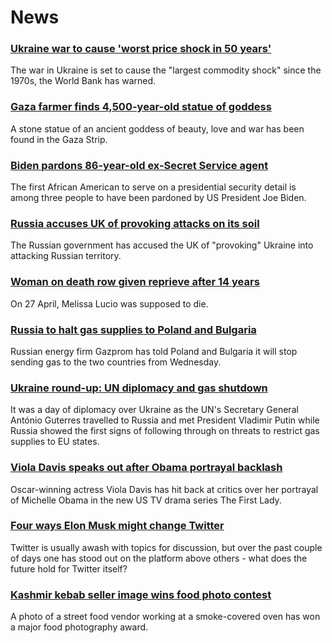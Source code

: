 # News
### [Ukraine war to cause 'worst price shock in 50 years'](https://www.bbc.com/news/business-61235528)
The war in Ukraine is set to cause the "largest commodity shock" since the 1970s, the World Bank has warned. 
### [Gaza farmer finds 4,500-year-old statue of goddess](https://www.bbc.com/news/world-middle-east-61228553)
A stone statue of an ancient goddess of beauty, love and war has been found in the Gaza Strip.  
### [Biden pardons 86-year-old ex-Secret Service agent](https://www.bbc.com/news/world-us-canada-61232241)
The first African American to serve on a presidential security detail is among three people to have been pardoned by US President Joe Biden.
### [Russia accuses UK of provoking attacks on its soil](https://www.bbc.com/news/uk-61235301)
The Russian government has accused the UK of "provoking" Ukraine into attacking Russian territory.
### [Woman on death row given reprieve after 14 years](https://www.bbc.com/news/world-us-canada-61220975)
On 27 April, Melissa Lucio was supposed to die.
### [Russia to halt gas supplies to Poland and Bulgaria](https://www.bbc.com/news/business-61237519)
Russian energy firm Gazprom has told Poland and Bulgaria it will stop sending gas to the two countries from Wednesday. 
### [Ukraine round-up: UN diplomacy and gas shutdown](https://www.bbc.com/news/world-europe-61233794)
It was a day of diplomacy over Ukraine as the UN's Secretary General António Guterres travelled to Russia and met President Vladimir Putin while Russia showed the first signs of following through on threats to restrict gas supplies to EU states.
### [Viola Davis speaks out after Obama portrayal backlash](https://www.bbc.com/news/entertainment-arts-61213761)
Oscar-winning actress Viola Davis has hit back at critics over her portrayal of Michelle Obama in the new US TV drama series The First Lady.
### [Four ways Elon Musk might change Twitter](https://www.bbc.com/news/business-61226282)
Twitter is usually awash with topics for discussion, but over the past couple of days one has stood out on the platform above others - what does the future hold for Twitter itself?
### [Kashmir kebab seller image wins food photo contest](https://www.bbc.com/news/in-pictures-61222913)
A photo of a street food vendor working at a smoke-covered oven has won a major food photography award. 
